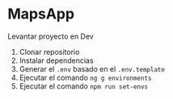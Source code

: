 # MapsApp

Levantar proyecto en Dev

1. Clonar repositorio
2. Instalar dependencias
3. Generar el `.env` basado en el `.env.template`
4. Ejecutar el comando `ng g environments`
5. Ejecutar el comando `npm run set-envs`
